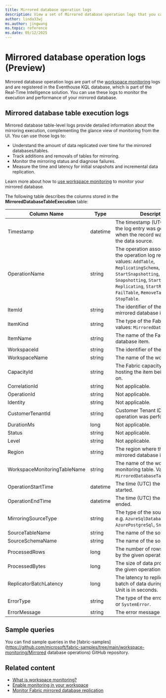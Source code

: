 ```yaml
---
title: Mirrored database operation logs
description: View a set of Mirrored database operation logs that you can query in your Fabric workspace monitoring database.
author: linda33wj
ms.author: jingwang
ms.topic: reference
ms.date: 05/12/2025
---
```


# Mirrored database operation logs (Preview)

Mirrored database operation logs are part of the [workspace monitoring](../../fundamentals/workspace-monitoring-overview.md) logs and are registered in the Eventhouse KQL database, which is part of the Real-Time Intelligence solution. You can use these logs to monitor the execution and performance of your mirrored database.

## Mirrored database table execution logs

Mirrored database table-level logs provide detailed information about the mirroring execution, complementing the glance view of monitoring from the UI. You can use those logs to:

- Understand the amount of data replicated over time for the mirrored databases/tables.
- Track additions and removals of tables for mirroring.
- Monitor the mirroring status and diagnose failures.
- Measure the time and latency for initial snapshots and incremental data replication.

Learn more about how to [use workspace monitoring](monitor.md#use-workspace-monitoring) to monitor your mirrored database.

The following table describes the columns stored in the **MirroredDatabaseTableExecution** table:

| Column Name | Type | Description |
|---|---|---|
| Timestamp | datetime | The timestamp (UTC) of when the log entry was generated when the record was created by the data source. |
| OperationName | string | The operation associated with the operation log record. Valid values: `AddTable`, `ReplicatingSchema`, `StartSnapshotting`, `Snapshotting`, `StartReplicating`, `Replicating`, `StartReseeding`, `FailTable`, `RemoveTable`, `StopTable`. |
| ItemId | string | The identifier of the Fabric mirrored database item. |
| ItemKind | string | The type of the Fabric item. Valid values: `MirroredDatabase`. |
| ItemName | string | The name of the Fabric mirrored database item. |
| WorkspaceId | string | The identifier of the workspace. |
| WorkspaceName | string | The name of the workspace. |
| CapacityId | string | The Fabric capacity identifier hosting the item being operated on. |
| CorrelationId | string | Not applicable. |
| OperationId | string | Not applicable. |
| Identity | string | Not applicable. |
| CustomerTenantId | string | Customer Tenant ID, where the operation was performed. |
| DurationMs | long | Not applicable. |
| Status | string | Not applicable. |
| Level | string | Not applicable. |
| Region | string | The region where the Fabric mirrored database is located. |
| WorkspaceMonitoringTableName | string | The name of the workspace monitoring table. Valid values: `MirroredDatabaseTableExecution`. |
| OperationStartTime | datetime | The time (UTC) the operation started. |
| OperationEndTime | datetime | The time (UTC) the operation ended. |
| MirroringSourceType          | string   | The type of the source database, e.g. `AzureSqlDatabase`, `AzurePostgreSql`, `Snowflake`. |
| SourceTableName              | string   | The name of the source table.                                |
| SourceSchemaName             | string   | The name of the source schema.                               |
| ProcessedRows                | long     | The number of rows processed by the given operation.         |
| ProcessedBytes               | long     | The size of data processed by the given operation.           |
| ReplicatorBatchLatency       | long     | The latency to replicate the batch of data during mirroring. Unit is in seconds. |
| ErrorType                    | string   | The type of the error - `UserError` or `SystemError`.      |
| ErrorMessage                 | string   | The error message details.                                   |

## Sample queries

You can find sample queries in the [fabric-samples](https://github.com/microsoft/fabric-samples/tree/main/workspace-monitoring/Mirrored database operations) GitHub repository.

## Related content

* [What is workspace monitoring?](../../fundamentals/workspace-monitoring-overview.md)
* [Enable monitoring in your workspace](../../fundamentals/enable-workspace-monitoring.md)
* [Monitor Fabric mirrored database replication](monitor.md)
